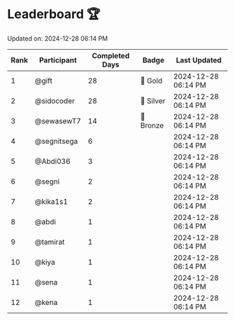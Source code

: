 # Leaderboard 🏆

Updated on: 2024-12-28 06:14 PM

| Rank | Participant       | Completed Days | Badge      | Last Updated         |
|------|-------------------|----------------|------------|----------------------|
| 1    | @gift             | 28             | 🏅 Gold     | 2024-12-28 06:14 PM |
| 2    | @sidocoder        | 28             | 🥈 Silver   | 2024-12-28 06:14 PM |
| 3    | @sewasewT7        | 14             | 🥉 Bronze   | 2024-12-28 06:14 PM |
| 4    | @segnitsega       | 6              |            | 2024-12-28 06:14 PM |
| 5    | @Abdi036          | 3              |            | 2024-12-28 06:14 PM |
| 6    | @segni            | 2              |            | 2024-12-28 06:14 PM |
| 7    | @kika1s1          | 2              |            | 2024-12-28 06:14 PM |
| 8    | @abdi             | 1              |            | 2024-12-28 06:14 PM |
| 9    | @tamirat          | 1              |            | 2024-12-28 06:14 PM |
| 10   | @kiya             | 1              |            | 2024-12-28 06:14 PM |
| 11   | @sena             | 1              |            | 2024-12-28 06:14 PM |
| 12   | @kena             | 1              |            | 2024-12-28 06:14 PM |
